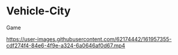 # Vehicle-City
Game


https://user-images.githubusercontent.com/62174442/161957355-cdf274f4-84e6-4f9e-a324-6a0646af0d67.mp4

